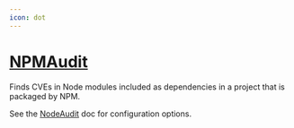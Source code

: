 ```yaml
---
icon: dot
---
```

# [NPMAudit](https://docs.npmjs.com/getting-started/running-a-security-audit)

Finds CVEs in Node modules included as dependencies in a project that is packaged by NPM.

See the [NodeAudit](node_audit.md) doc for configuration options.
